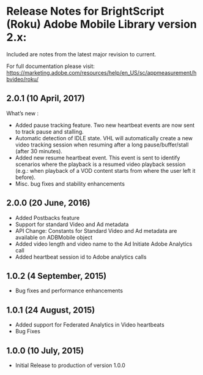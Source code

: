 # Release Notes for BrightScript (Roku) Adobe Mobile Library version 2.x:

Included are notes from the latest major revision to current.

For full documentation please visit:
https://marketing.adobe.com/resources/help/en_US/sc/appmeasurement/hbvideo/roku/

## 2.0.1 (10 April, 2017)
What’s new :
- Added pause tracking feature. Two new heartbeat events are now sent to track pause and stalling.
- Automatic detection of IDLE state. VHL will automatically create a new video tracking session when resuming after a long pause/buffer/stall (after 30 minutes).
- Added new resume heartbeat event. This event is sent to identify scenarios where the playback is a resumed video playback session (e.g.: when playback of a VOD content starts from where the user left it before).
- Misc. bug fixes and stability enhancements


## 2.0.0 (20 June, 2016)
- Added Postbacks feature
- Support for standard Video and Ad metadata
- API Change: Constants for Standard Video and Ad metadata are available on ADBMobile object
- Added video length and video name to the Ad Initiate Adobe Analytics call
- Added heartbeat session id to Adobe analytics calls

## 1.0.2 (4 September, 2015)
- Bug fixes and performance enhancements

## 1.0.1 (24 August, 2015)
- Added support for Federated Analytics in Video heartbeats
- Bug Fixes

## 1.0.0 (10 July, 2015)
- Initial Release to production of version 1.0.0
